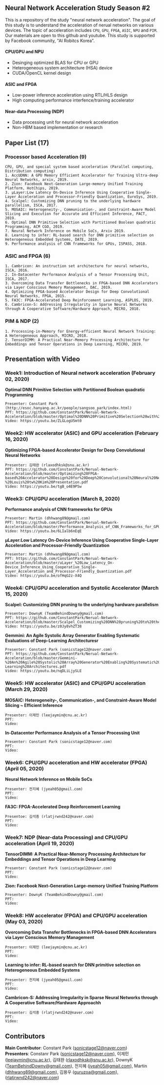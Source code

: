 ## Neural Network Acceleration Study Season #2
This is a repository of the study "neural network acceleration". The goal of this study is to understand the acceleration of nerual networks on various devices. The topic of acceleration includes `CPU`, `GPU`, `FPGA`, `ASIC`, `NPU` and `PIM`. Our materials are open to this github and youtube. This study is supported by Facebook community, "AI Robitcs Korea".

#### CPU/GPU and NPU
- Desinging optimized BLAS for CPU or GPU
- Heterogeneous system architecture (HSA) device
- CUDA/OpenCL kernel design

#### ASIC and FPGA
- Low-power inference acceleration using RTL/HLS design
- High computing performance interfence/training accelerator

#### Near-data Processing (NDP)
- Data processing unit for neural network acceleration
- Non-HBM based implementation or research

## Paper List (17)
### Processor based Acceleration (9)
	CPU, GPU, and special system based acceleration (Parallel computing, Distribution computing)
	1. AccUDNN: A GPU Memory Efficient Accelerator for Training Ultra-deep Neural Networks, arxiv, 2019.
	2. Zion: Facebook Next-Generation Large-memory Unified Training Platform, HotChips, 2019.
	3. µLayer:Low Latency On-Device Inference Using Cooperative Single-Layer Acceleration and Processor-Friendly Quantization, EuroSys, 2019.
	4. Scalpel: Customizing DNN pruning to the underlying hardware parallelism, ISCA, 2017.
	5. MOSAIC: Heterogeneity-, Communication-, and Constraint-Aware Model Slicing and Execution for Accurate and Efficient Inference, PACT, 2019.
	6. Optimal DNN Primitive Selection with Partitioned Boolean quadratic Programming, ACM CGO, 2019.
	7. Neural Network Inference on Mobile SoCs, Arxiv 2019.
	8. Learning to infer: RL-based search for DNN primitive selection on Heterogeneous Embedded Systems, DATE, 2019.
	9. Performance analysis of CNN frameworks for GPUs, ISPASS, 2018.
  

### ASIC and FPGA (6)
	1. Cambricon: An instruction set architecture for neural networks, ISCA, 2016.
	2. In-Datacenter Performance Analysis of a Tensor Processing Unit, ISCA, 2017.
	3. Overcoming Data Transfer Bottlenecks in FPGA-based DNN Accelerators via Layer Conscious Memory Management, DAC, 2019.
	4. Optimizing FPGA-based Accelerator Design for Deep Convolutional Neural Networks, FPGA, 2015.
	5. FA3C: FPGA-Accelerated Deep Reinforcement Learning, ASPLOS, 2019.
	6. Cambricon-S: Addressing Irregularity in Sparse Neural Networks through A Cooperative Software/Hardware Approach, MICRO, 2018.
### PIM & NDP (2)
	1. Processing-in-Memory for Energy-efficient Neural Network Training: A Heterogeneous Approach, MICRO, 2018.
	2. TensorDIMM: A Practical Near-Memory Processing Architecture for Embeddings and Tensor Operations in Deep Learning, MICRO, 2019.

   
## Presentation with Video
### Week1: Introduction of Neural network acceleration (February 02, 2020)
**Optimal DNN Primitive Selection with Partitioned Boolean quadratic Programming**  

	Presenter: Constant Park (http://esoc.hanyang.ac.kr/people/sangsoo_park/index.html)  
	PPT: https://github.com/ConstantPark/Nerual-Network-Acceleration/blob/master/Optimal%20DNN%20Primitive%20Selection%20with%20Partitioned%20Boolean%20Quadratic%20Programming.pdf   
	Video: https://youtu.be/ZLGLogU5mt0   

  

### Week2: HW accelerator (ASIC) and GPU acceleration  (February 16, 2020)
**Optimizing FPGA-based Accelerator Design for Deep Convolutional Neural Networks**  

	Presenter: 김태완 (rlaxodhksk@snu.ac.kr)  
	PPT: https://github.com/ConstantPark/Nerual-Network-Acceleration/blob/master/Optimizing%20FPGA-based%20Accelerator%20Design%20for%20Deep%20Convolutional%20Neural%20Networks%20Chen%20Zhang%20et%20al%20-%20Louis%20tw%20Kim%20Presentation.pdf   
	Video: https://youtu.be/tgB_o4E9PSw  


### Week3: CPU/GPU acceleration (March 8, 2020)
**Performance analysis of CNN frameworks for GPUs**  

	Presenter: Martin (dhhwang89@gmail.com)
	PPT: https://github.com/ConstantPark/Nerual-Network-Acceleration/blob/master/Performance_Analysis_of_CNN_Frameworks_for_GPUs.pdf  
	Video: https://youtu.be/6LIalb6nEqE    
	
**µLayer:Low Latency On-Device Inference Using Cooperative Single-Layer Acceleration and Processor-Friendly Quantization**   
	
	Presenter: Martin (dhhwang89@gmail.com)  
	PPT: https://github.com/ConstantPark/Nerual-Network-Acceleration/blob/master/uLayer_%20Low_Latency_On-Device_Inference_Using_Cooperative_Single-Layer_Acceleration_and_Processor-Friendly_Quantization.pdf  
	Video: https://youtu.be/ofHqG2z-X4Q   

### Week4: CPU/GPU acceleration and Systolic Accelerator (March 15, 2020)
**Scalpel: Customizing DNN pruning to the underlying hardware parallelism**  

	Presenter: DownyK (TeamBehindDowny@gmail.com)  
	PPT: https://github.com/ConstantPark/Nerual-Network-Acceleration/blob/master/Scalpel_Customizing%20DNN%20pruning%20to%20the%20underlying%20hardware%20parallelism%2C.pdf   
	Video: https://youtu.be/z0Jy8vhZT38 

**Gemmini: An Agile Systolic Array Generator Enabling Systematic Evaluations of Deep-Learning Architecturesr**  

	Presenter: Constant Park (sonicstage12@naver.com)  
	PPT: https://github.com/ConstantPark/Nerual-Network-Acceleration/blob/master/Gemmini-%20An%20Agile%20Systolic%20Array%20Generator%20Enabling%20Systematic%20Evaluations%20of%20Deep-Learning%20Architectures.pdf
	Video: https://youtu.be/nqDLiLjySLE

### Week5: HW accelerator (ASIC) and CPU/GPU acceleration (March 29, 2020)
**MOSAIC: Heterogeneity-, Communication-, and Constraint-Aware Model Slicing ~ Efficient Inference**  
	
	Presenter: 이제민 (leejaymin@cnu.ac.kr)  
	PPT:   
	Video:   

**In-Datacenter Performance Analysis of a Tensor Processing Unit**    
	
	Presenter: Constant Park (sonicstage12@naver.com)
	PPT:   
	Video:   

### Week6: CPU/GPU acceleration and HW accelerator (FPGA) (April 05, 2020)
**Neural Network Inference on Mobile SoCs**   
	
	Presenter: 전지혜 (jyeah05@gmail.com)  
	PPT:   
	Video:   

**FA3C: FPGA-Accelerated Deep Reinforcement Learning**    
	
	Presentoe: 김석중 (rlatjrwnd242@naver.com)  
	PPT:   
	Video:   

### Week7: NDP (Near-data Processing) and CPU/GPU acceleration (April 19, 2020)
**TensorDIMM: A Practical Near-Memory Processing Architecture for Embeddings and Tensor Operations in Deep Learning**    
	
	Presenter: Constant Park (sonicstage12@naver.com)
	PPT:   
	Video:   

**Zion: Facebook Next-Generation Large-memory Unified Training Platform**   
	
	Presenter: DownyK (TeamBehindDowny@gmail.com)
	PPT:   
	Video:   


### Week8: HW accelerator (FPGA) and CPU/GPU acceleration (May 03, 2020)
**Overcoming Data Transfer Bottlenecks in FPGA-based DNN Accelerators via Layer Conscious Memory Management**   
	
	Presenter: 이제민 (leejaymin@cnu.ac.kr)
	PPT:   
	Video:  

**Learning to infer: RL-based search for DNN primitive selection on Heterogeneous Embedded Systems**   
	
	Presenter: 전지혜 (jyeah05@gmail.com)
	PPT:   
	Video:   

**Cambricon-S: Addressing Irregularity in Sparse Neural Networks through A Cooperative Software/Hardware Approachh**    
	
	Presenter: 김석중 (rlatjrwnd242@naver.com)  
	PPT:   
	Video:
	
## Contributors
**Main Contributor**: Constant Park (sonicstage12@naver.com)  
**Presenters**: Constanr Park (sonicstage12@naver.com), 이제민 (leejaymin@cnu.ac.kr), 김태완 (rlaxodhksk@snu.ac.kr), DownyK (TeamBehindDowny@gmail.com), 전지혜 (jyeah05@gmail.com), Martin (dhhwang89@gmail.com), 김용우 (guruzoa@gmail.com), 
(rlatjrwnd242@naver.com)
